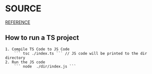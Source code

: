 # SOURCE

[REFERENCE](https://code.visualstudio.com/docs/typescript/typescript-compiling)

## How to run a TS project

    1. Compile TS Code to JS Code
        ``` tsc ./index.ts ``` // JS code will be printed to the dir directory
    2. Run the JS code
        ``` node  ./dir/index.js ```
